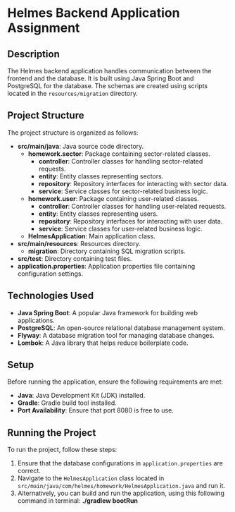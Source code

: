 # Helmes Backend Application Assignment

## Description
The Helmes backend application handles communication between the frontend and the database. It is built using Java Spring Boot and PostgreSQL for the database. The schemas are created using scripts located in the `resources/migration` directory.

## Project Structure
The project structure is organized as follows:
- **src/main/java**: Java source code directory.
    - **homework.sector**: Package containing sector-related classes.
        - **controller**: Controller classes for handling sector-related requests.
        - **entity**: Entity classes representing sectors.
        - **repository**: Repository interfaces for interacting with sector data.
        - **service**: Service classes for sector-related business logic.
    - **homework.user**: Package containing user-related classes.
        - **controller**: Controller classes for handling user-related requests.
        - **entity**: Entity classes representing users.
        - **repository**: Repository interfaces for interacting with user data.
        - **service**: Service classes for user-related business logic.
    - **HelmesApplication**: Main application class.
- **src/main/resources**: Resources directory.
    - **migration**: Directory containing SQL migration scripts.
- **src/test**: Directory containing test files.
- **application.properties**: Application properties file containing configuration settings.

## Technologies Used
- **Java Spring Boot**: A popular Java framework for building web applications.
- **PostgreSQL**: An open-source relational database management system.
- **Flyway**: A database migration tool for managing database changes.
- **Lombok**: A Java library that helps reduce boilerplate code.

## Setup
Before running the application, ensure the following requirements are met:
- **Java**: Java Development Kit (JDK) installed.
- **Gradle**: Gradle build tool installed.
- **Port Availability**: Ensure that port 8080 is free to use.

## Running the Project
To run the project, follow these steps:
1. Ensure that the database configurations in `application.properties` are correct.
2. Navigate to the `HelmesApplication` class located in `src/main/java/com/helmes/homework/HelmesApplication.java` and run it.
3. Alternatively, you can build and run the application, using this following command in terminal: **./gradlew bootRun**
